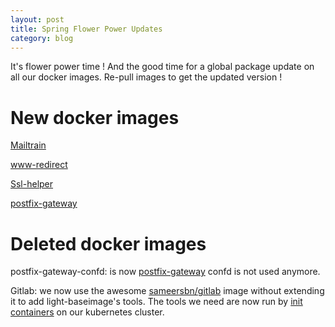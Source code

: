 ```yaml
---
layout: post
title: Spring Flower Power Updates
category: blog
---
```


It's flower power time ! And the good time for a global package update on all our docker images.
Re-pull images to get the updated version !

# New docker images

[Mailtrain](https://github.com/osixia/docker-mailtrain)

[www-redirect](https://github.com/osixia/docker-www-redirect)

[Ssl-helper](https://github.com/osixia/docker-ssl-helper)

[postfix-gateway](https://github.com/osixia/docker-postfix-gateway)

# Deleted docker images

postfix-gateway-confd: is now [postfix-gateway](https://github.com/osixia/docker-postfix-gateway) confd is not used anymore.

Gitlab: we now use the awesome [sameersbn/gitlab](https://hub.docker.com/r/sameersbn/gitlab/) image without extending it to add light-baseimage's tools.
The tools we need are now run by [init containers](https://kubernetes.io/docs/concepts/workloads/pods/init-containers/) on our kubernetes cluster.
